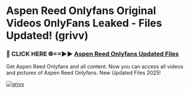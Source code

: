 # Aspen Reed Onlyfans Original Videos 0nlyFans Leaked - Files Updated! (grivv)

<h3>🔴 CLICK HERE 🌐==►► <a href="https://tinyurl.com/brd5kh86" rel="nofollow">Aspen Reed Onlyfans Updated Files</a></h3>

Get Aspen Reed Onlyfans and all content. Now you can access all videos and pictures of Aspen Reed Onlyfans. New Updated Files 2025!

[![grivv](https://i.imgur.com/K7sEzmb.gif)](https://tinyurl.com/brd5kh86)
